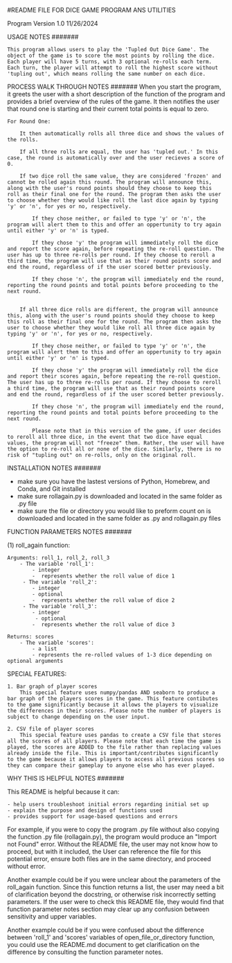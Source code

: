 #README FILE FOR DICE GAME PROGRAM ANS UTILITIES 


Program Version 1.0 11/26/2024

USAGE NOTES 
#######

    This program allows users to play the 'Tupled Out Dice Game'. The object of the game is to score the most points by rolling the dice. Each player will have 5 turns, with 3 optional re-rolls each term. Each turn, the player will attempt to roll the highest score without 'tupling out', which means rolling the same number on each dice. 

PROCESS WALK THROUGH NOTES
#######
    When you start the program, it greets the user with a short description of the function of the program and provides a brief overview of the rules of the game. It then notifies the user that round one is starting and their current total points is equal to zero. 

    For Round One:

        It then automatically rolls all three dice and shows the values of the rolls. 
        
        If all three rolls are equal, the user has 'tupled out.' In this case, the round is automatically over and the user recieves a score of 0. 

        If two dice roll the same value, they are considered 'frozen' and cannot be rolled again this round. The program will announce this, along with the user's round points should they choose to keep this roll as their final one for the round. The program then asks the user to choose whether they would like roll the last dice again by typing 'y' or 'n', for yes or no, respectively. 

            If they chose neither, or failed to type 'y' or 'n', the program will alert them to this and offer an oppertunity to try again until either 'y' or 'n' is typed. 

            If they chose 'y' the program will immediately roll the dice and report the score again, before repeating the re-roll question. The user has up to three re-rolls per round. If they choose to reroll a third time, the program will use that as their round points score and end the round, regardless of if the user scored better previously. 

            If they chose 'n', the program will immediately end the round, reporting the round points and total points before proceeding to the next round.


        If all three dice rolls are different, the program will announce this, along with the user's round points should they choose to keep this roll as their final one for the round. The program then asks the user to choose whether they would like roll all three dice again by typing 'y' or 'n', for yes or no, respectively. 

            If they chose neither, or failed to type 'y' or 'n', the program will alert them to this and offer an oppertunity to try again until either 'y' or 'n' is typed. 

            If they chose 'y' the program will immediately roll the dice and report their scores again, before repeating the re-roll question. The user has up to three re-rolls per round. If they choose to reroll a third time, the program will use that as their round points score and end the round, regardless of if the user scored better previously. 

            If they chose 'n', the program will immediately end the round, reporting the round points and total points before proceeding to the next round.

            Please note that in this version of the game, if user decides to reroll all three dice, in the event that two dice have equal values, the program will not "freeze" them. Rather, the user will have the option to re-roll all or none of the dice. Similarly, there is no risk of "tupling out" on re-rolls, only on the original roll. 


INSTALLATION NOTES
####### 

 - make sure you have the lastest versions of Python, Homebrew, and Conda, and Git installed 
 - make sure rollagain.py is downloaded and located in the same folder as .py file 
 - make sure the file or directory you would like to preform count on is downloaded and located in the same folder as .py and rollagain.py files 


FUNCTION PARAMETERS NOTES
####### 

 (1) roll_again function:

    Arguments: roll_1, roll_2, roll_3
        - The variable 'roll_1':
            - integer
            -  represents whether the roll value of dice 1
         - The variable 'roll_2':
            - integer
            - optional
            -  represents whether the roll value of dice 2
         - The variable 'roll_3':
            - integer
             - optional
            -  represents whether the roll value of dice 3

    Returns: scores 
        - The variable 'scores':
            - a list
            - represents the re-rolled values of 1-3 dice depending on optional arguments 

SPECIAL FEATURES:

    1. Bar graph of player scores 
        This special feature uses numpy/pandas AND seaborn to produce a bar graph of the players scores in the game. This feature contibutes to the game significantly because it allows the players to visualize the differences in their scores. Please note the number of players is subject to change depending on the user input. 

    2. CSV file of player scores
        This special feature uses pandas to create a CSV file that stores all the scores of all players. Please note that each time the game is played, the scores are ADDED to the file rather than replacing values already inside the file. This is important/contributes significantly to the game because it allows players to access all previous scores so they can compare their gameplay to anyone else who has ever played. 


WHY THIS IS HELPFUL NOTES
####### 

This README is helpful because it can:

    - help users troubleshoot initial errors regarding initial set up 
    - explain the purpose and design of functions used 
    - provides support for usage-based questions and errors 

For example, if you were to copy the program .py file without also copying the function .py file (rollagain.py), the program would produce an "Import not Found" error. Without the README file, the user may not know how to proceed, but with it included, the User can reference the file for this potential error, ensure both files are in the same directory, and proceed without error. 

Another example could be if you were unclear about the parameters of the roll_again function. Since this function returns a list, the user may need a bit of clarification beyond the docstring, or otherwise risk incorrectly setting parameters. If the user were to check this README file, they would find that function parameter notes section may clear up any confusion between sensitivity and upper variables. 

Another example could be if you were confused about the difference between 'roll_1' and 'scores' variables of open_file_or_directory function, you could use the README.md document to get clarification on the difference by consulting the function parameter notes. 
